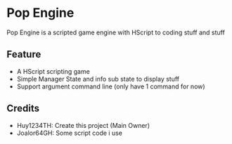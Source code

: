 # Pop Engine
Pop Engine is a scripted game engine with HScript to coding stuff and stuff

## Feature
- A HScript scripting game
- Simple Manager State and info sub state to display stuff
- Support argument command line (only have 1 command for now)

## Credits
- Huy1234TH: Create this project (Main Owner)
- Joalor64GH: Some script code i use
